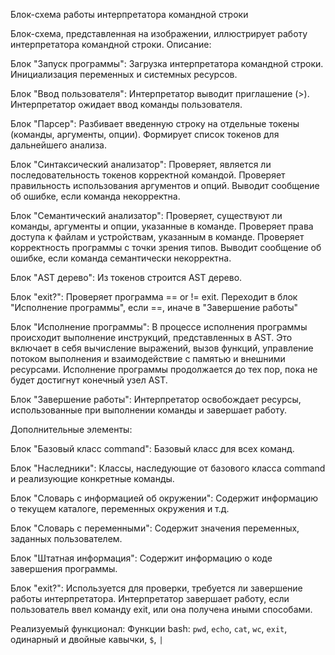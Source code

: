 Блок-схема работы интерпретатора командной строки

Блок-схема, представленная на изображении, иллюстрирует работу интерпретатора командной строки.
Описание:

Блок "Запуск программы":
Загрузка интерпретатора командной строки.
Инициализация переменных и системных ресурсов.

Блок "Ввод пользователя":
Интерпретатор выводит приглашение (>).
Интерпретатор ожидает ввод команды пользователя.

Блок "Парсер":
Разбивает введенную строку на отдельные токены (команды, аргументы, опции).
Формирует список токенов для дальнейшего анализа.

Блок "Синтаксический анализатор":
Проверяет, является ли последовательность токенов корректной командой.
Проверяет правильность использования аргументов и опций.
Выводит сообщение об ошибке, если команда некорректна.

Блок "Семантический анализатор":
Проверяет, существуют ли команды, аргументы и опции, указанные в команде.
Проверяет права доступа к файлам и устройствам, указанным в команде.
Проверяет корректность программы с точки зрения типов.
Выводит сообщение об ошибке, если команда семантически некорректна. 

Блок "AST дерево":
Из токенов строится AST дерево.

Блок "exit?":
Проверяет программа == or != exit.
Переходит в блок "Исполнение программы", если ==, иначе в "Завершение работы"

Блок "Исполнение программы":
В процессе исполнения программы происходит выполнение инструкций, представленных в AST. 
Это включает в себя вычисление выражений, вызов функций, управление потоком выполнения и взаимодействие с памятью и внешними ресурсами.
Исполнение программы продолжается до тех пор, пока не будет достигнут конечный узел AST.

Блок "Завершение работы":
Интерпретатор освобождает ресурсы, использованные при выполнении команды и завершает работу.

Дополнительные элементы:

Блок "Базовый класс command": 
Базовый класс для всех команд.

Блок "Наследники":
Классы, наследующие от базового класса command и реализующие конкретные команды.

Блок "Словарь с информацией об окружении":
Содержит информацию о текущем каталоге, переменных окружения и т.д.

Блок "Словарь с переменными":
Содержит значения переменных, заданных пользователем.

Блок "Штатная информация":
Содержит информацию о коде завершения программы.

Блок "exit?":
Используется для проверки, требуется ли завершение работы интерпретатора.
Интерпретатор завершает работу, если пользователь ввел команду exit, или она получена иными способами.

Реализуемый функционал:
Функции bash: `pwd`, `echo`, `cat`, `wc`, `exit`, одинарный и двойные кавычки, `$`, `|`

